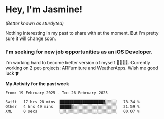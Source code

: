 # Hey, I'm Jasmine!
_(Better known as sturdytea)_

Nothing interesting in my past to share with at the moment. 
But I'm pretty sure it will change soon.

### I'm seeking for new job opportunities as an iOS Developer. 

I'm working hard to become better version of myself 🙇‍♀🏋️‍♀️. 
Currently working on 2 pet-projects: ARFurniture and WeatherApps. 
Wish me good luck 🍀

**My Activity for the past week**

<!--START_SECTION:waka-->

```txt
From: 19 February 2025 - To: 26 February 2025

Swift   17 hrs 28 mins  ███████████████████▓░░░░░   78.34 %
Other   4 hrs 49 mins   █████▒░░░░░░░░░░░░░░░░░░░   21.59 %
XML     0 secs          ░░░░░░░░░░░░░░░░░░░░░░░░░   00.07 %
```

<!--END_SECTION:waka-->

